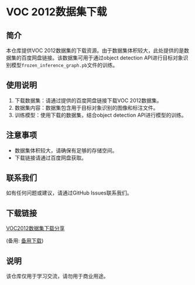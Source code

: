 # VOC 2012数据集下载

## 简介
本仓库提供VOC 2012数据集的下载资源。由于数据集体积较大，此处提供的是数据集的百度网盘链接。该数据集可用于通过object detection API进行目标对象识别模型`frozen_inference_graph.pb`文件的训练。

## 使用说明
1. 下载数据集：请通过提供的百度网盘链接下载VOC 2012数据集。
2. 数据集内容：数据集包含用于目标对象识别的图像和标注文件。
3. 训练模型：使用下载的数据集，结合object detection API进行模型的训练。

## 注意事项
- 数据集体积较大，请确保有足够的存储空间。
- 下载链接请通过百度网盘获取。

## 联系我们
如有任何问题或建议，请通过GitHub Issues联系我们。

## 下载链接
[VOC2012数据集下载分享](https://pan.quark.cn/s/7da623f6aacd) 

(备用: [备用下载](https://pan.baidu.com/s/1PMOS6MZi_34_zPf3QukSXg?pwd=1234))

## 说明

该仓库仅用于学习交流，请勿用于商业用途。
